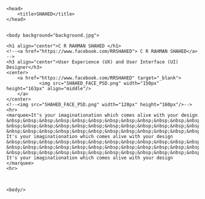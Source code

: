 <html>

	<head>
		<title>SHAHED</title>
	</head>
	
	
	<body background="background.jpg">
	
	<h1 align="center">C R RAHMAN SHAHED </h1>
	<!--<a href="https://www.facebook.com/RRSHAHED"> C R RAHMAN SHAHED</a> -->
	<h3 align="center">User Experience (UX) and User Interface (UI) Designer</h3>
	<center>
		<a href="https://www.facebook.com/RRSHAHED" target="_blank">
				<img src="SHAHED_FACE_PSD.png" width="150px" height="163px" align="middle"/>
		</a>
	</center>
	<!--<img src="SHAHED_FACE_PSD.png" width="120px" height="160px"/>-->
	<hr>
	<marquee>It's your imaginationation which comes alive with your design
	&nbsp;&nbsp;&nbsp;&nbsp;&nbsp;&nbsp;&nbsp;&nbsp;&nbsp;&nbsp;&nbsp;&nbsp;
	&nbsp;&nbsp;&nbsp;&nbsp;&nbsp;&nbsp;&nbsp;&nbsp;&nbsp;&nbsp;&nbsp;&nbsp;
	&nbsp;&nbsp;&nbsp;&nbsp;&nbsp;&nbsp;&nbsp;&nbsp;&nbsp;&nbsp;&nbsp;&nbsp;
	It's your imaginationation which comes alive with your design
	&nbsp;&nbsp;&nbsp;&nbsp;&nbsp;&nbsp;&nbsp;&nbsp;&nbsp;&nbsp;&nbsp;&nbsp;
	&nbsp;&nbsp;&nbsp;&nbsp;&nbsp;&nbsp;&nbsp;&nbsp;&nbsp;&nbsp;&nbsp;&nbsp;
	&nbsp;&nbsp;&nbsp;&nbsp;&nbsp;&nbsp;&nbsp;&nbsp;&nbsp;&nbsp;&nbsp;&nbsp;
	It's your imaginationation which comes alive with your design
	</marquee>
	<hr>
	
	
	
	<body/>

	
<html/>
